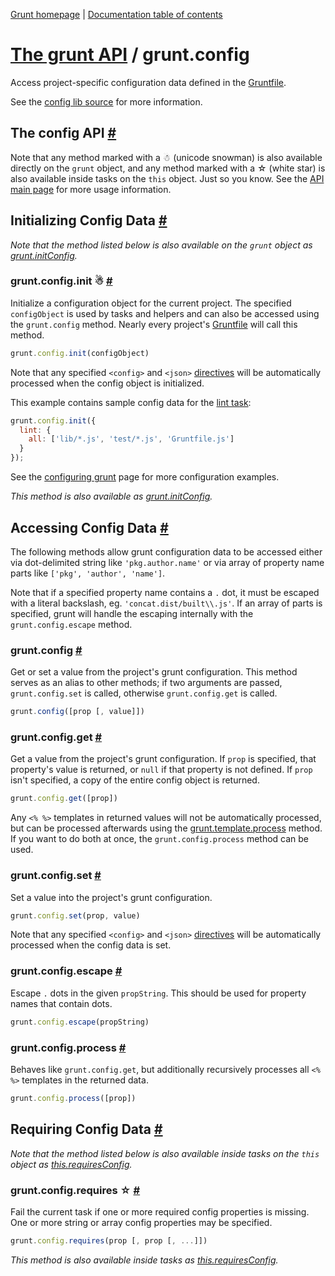 [Grunt homepage](https://github.com/cowboy/grunt) | [Documentation table of contents](toc.md)

# [The grunt API](api.md) / grunt.config

Access project-specific configuration data defined in the [Gruntfile](getting_started.md).

See the [config lib source](../lib/grunt/config.js) for more information.

## The config API <a name="the-config-api" href="#the-config-api" title="Link to this section">#</a>

Note that any method marked with a ☃ (unicode snowman) is also available directly on the `grunt` object, and any method marked with a ☆ (white star) is also available inside tasks on the `this` object. Just so you know. See the [API main page](api.md) for more usage information.

## Initializing Config Data <a name="initializing-config-data" href="#initializing-config-data" title="Link to this section">#</a>
_Note that the method listed below is also available on the `grunt` object as [grunt.initConfig](api.md)._

### grunt.config.init ☃ <a name="grunt-config-init" href="#grunt-config-init" title="Link to this section">#</a>
Initialize a configuration object for the current project. The specified `configObject` is used by tasks and helpers and can also be accessed using the `grunt.config` method. Nearly every project's [Gruntfile](getting_started.md) will call this method.

```javascript
grunt.config.init(configObject)
```

Note that any specified `<config>` and `<json>` [directives](api_task.md) will be automatically processed when the config object is initialized.

This example contains sample config data for the [lint task](task_lint.md):

```javascript
grunt.config.init({
  lint: {
    all: ['lib/*.js', 'test/*.js', 'Gruntfile.js']
  }
});
```

See the [configuring grunt](getting_started.md) page for more configuration examples.

_This method is also available as [grunt.initConfig](api.md)._


## Accessing Config Data <a name="accessing-config-data" href="#accessing-config-data" title="Link to this section">#</a>
The following methods allow grunt configuration data to be accessed either via dot-delimited string like `'pkg.author.name'` or via array of property name parts like `['pkg', 'author', 'name']`.

Note that if a specified property name contains a `.` dot, it must be escaped with a literal backslash, eg. `'concat.dist/built\\.js'`. If an array of parts is specified, grunt will handle the escaping internally with the `grunt.config.escape` method.

### grunt.config <a name="grunt-config" href="#grunt-config" title="Link to this section">#</a>
Get or set a value from the project's grunt configuration. This method serves as an alias to other methods; if two arguments are passed, `grunt.config.set` is called, otherwise `grunt.config.get` is called.

```javascript
grunt.config([prop [, value]])
```

### grunt.config.get <a name="grunt-config-get" href="#grunt-config-get" title="Link to this section">#</a>
Get a value from the project's grunt configuration. If `prop` is specified, that property's value is returned, or `null` if that property is not defined. If `prop` isn't specified, a copy of the entire config object is returned.

```javascript
grunt.config.get([prop])
```

Any `<% %>` templates in returned values will not be automatically processed, but can be processed afterwards using the [grunt.template.process](api_template.md) method. If you want to do both at once, the `grunt.config.process` method can be used.

### grunt.config.set <a name="grunt-config-set" href="#grunt-config-set" title="Link to this section">#</a>
Set a value into the project's grunt configuration.

```javascript
grunt.config.set(prop, value)
```

Note that any specified `<config>` and `<json>` [directives](api_task.md) will be automatically processed when the config data is set.

### grunt.config.escape <a name="grunt-config-escape" href="#grunt-config-escape" title="Link to this section">#</a>
Escape `.` dots in the given `propString`. This should be used for property names that contain dots.

```javascript
grunt.config.escape(propString)
```

### grunt.config.process <a name="grunt-config-process" href="#grunt-config-process" title="Link to this section">#</a>
Behaves like `grunt.config.get`, but additionally recursively processes all `<% %>` templates in the returned data.

```javascript
grunt.config.process([prop])
```

## Requiring Config Data <a name="requiring-config-data" href="#requiring-config-data" title="Link to this section">#</a>
_Note that the method listed below is also available inside tasks on the `this` object as [this.requiresConfig](api.md)._

### grunt.config.requires ☆ <a name="grunt-config-requires" href="#grunt-config-requires" title="Link to this section">#</a>
Fail the current task if one or more required config properties is missing. One or more string or array config properties may be specified.

```javascript
grunt.config.requires(prop [, prop [, ...]])
```

_This method is also available inside tasks as [this.requiresConfig](api.md)._
